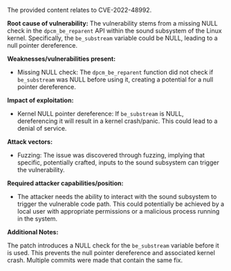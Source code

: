 The provided content relates to CVE-2022-48992.

**Root cause of vulnerability:**
The vulnerability stems from a missing NULL check in the `dpcm_be_reparent` API within the sound subsystem of the Linux kernel. Specifically, the `be_substream` variable could be NULL, leading to a null pointer dereference.

**Weaknesses/vulnerabilities present:**
- Missing NULL check: The `dpcm_be_reparent` function did not check if `be_substream` was NULL before using it, creating a potential for a null pointer dereference.

**Impact of exploitation:**
- Kernel NULL pointer dereference: If `be_substream` is NULL, dereferencing it will result in a kernel crash/panic. This could lead to a denial of service.

**Attack vectors:**
- Fuzzing: The issue was discovered through fuzzing, implying that specific, potentially crafted, inputs to the sound subsystem can trigger the vulnerability.

**Required attacker capabilities/position:**
- The attacker needs the ability to interact with the sound subsystem to trigger the vulnerable code path. This could potentially be achieved by a local user with appropriate permissions or a malicious process running in the system.

**Additional Notes:**

The patch introduces a NULL check for the `be_substream` variable before it is used. This prevents the null pointer dereference and associated kernel crash.
Multiple commits were made that contain the same fix.
